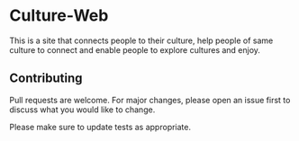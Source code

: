 # Culture-Web
This is a site that connects people to their culture, help people of same culture to connect and enable people to explore cultures and enjoy.

## Contributing

Pull requests are welcome. For major changes, please open an issue first
to discuss what you would like to change.

Please make sure to update tests as appropriate.

